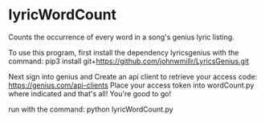 # lyricWordCount
Counts the occurrence of every word in a song's genius lyric listing.

To use this program, first install the dependency lyricsgenius with the command:
pip3 install git+https://github.com/johnwmillr/LyricsGenius.git

Next sign into genius and Create an api client to retrieve your access code:
      https://genius.com/api-clients
Place your access token into wordCount.py where indicated and that's all! You're good to go!

run with the command:
python lyricWordCount.py

